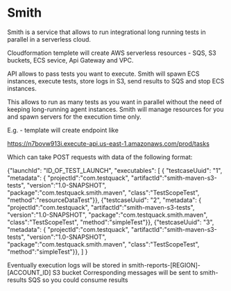 # Smith

Smith is a service that allows to run integrational long running tests in parallel in a serverless cloud.

Cloudformation templete will create AWS serverless resources - SQS, S3 buckets, ECS sevice, Api Gateway and VPC. 

API allows to pass tests you want to execute. Smith will spawn ECS instances, execute tests, store logs in S3, send results to SQS and stop ECS instances.

This allows to run as many tests as you want in parallel without the need of keeping long-running agent instances. Smith will manage resources for you and spawn servers for the execution time only.


E.g. - template will create endpoint like

https://n7bovw913i.execute-api.us-east-1.amazonaws.com/prod/tasks

Which can take POST requests with data of the following format:

{"launchId": "ID_OF_TEST_LAUNCH", "executables": [
         { "testcaseUuid": "1", "metadata": { "projectId":"com.testquack",     "artifactId":"smith-maven-s3-tests",     "version":"1.0-SNAPSHOT",     "package":"com.testquack.smith.maven",     "class":"TestScopeTest", "method":"resourceDataTest"}},
         {"testcaseUuid": "2",  "metadata": { "projectId":"com.testquack",     "artifactId":"smith-maven-s3-tests",     "version":"1.0-SNAPSHOT",     "package":"com.testquack.smith.maven",     "class":"TestScopeTest", "method":"simpleTest"}},
         {"testcaseUuid": "3", "metadata": { "projectId":"com.testquack",     "artifactId":"smith-maven-s3-tests",     "version":"1.0-SNAPSHOT",     "package":"com.testquack.smith.maven",     "class":"TestScopeTest", "method":"simpleTest"}},
     ]
 }
 
Eventually execution logs will be stored in 
smith-reports-[REGION]-[ACCOUNT_ID] S3 bucket
Corresponding messages will be sent to smith-results SQS so you could consume results
